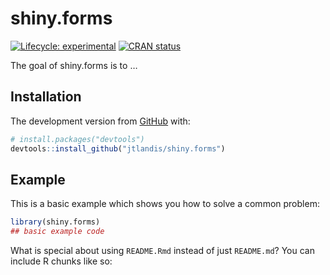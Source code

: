 
<!-- README.md is generated from README.Rmd. Please edit that file -->

# shiny.forms

<!-- badges: start -->

[![Lifecycle:
experimental](https://img.shields.io/badge/lifecycle-experimental-orange.svg)](https://lifecycle.r-lib.org/articles/stages.html#experimental)
[![CRAN
status](https://www.r-pkg.org/badges/version/shiny.forms)](https://CRAN.R-project.org/package=shiny.forms)
<!-- badges: end -->

The goal of shiny.forms is to …

## Installation

The development version from [GitHub](https://github.com/) with:

``` r
# install.packages("devtools")
devtools::install_github("jtlandis/shiny.forms")
```

## Example

This is a basic example which shows you how to solve a common problem:

``` r
library(shiny.forms)
## basic example code
```

What is special about using `README.Rmd` instead of just `README.md`?
You can include R chunks like so:
